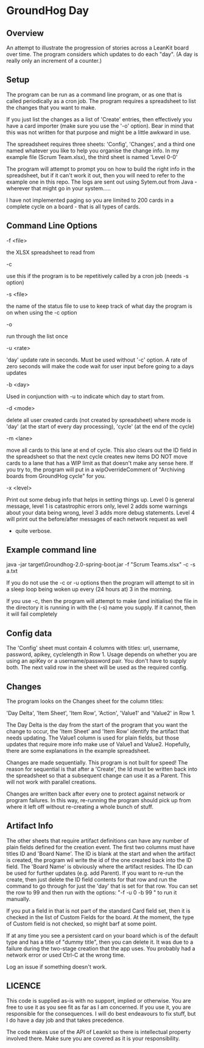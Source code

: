 GroundHog Day
=============

## Overview
An attempt to illustrate the progression of stories across a LeanKit board over time. The program 
considers which updates to do each "day". (A day is really only an increment of a counter.)

## Setup

The program can be run as a command line program, or as one that is called periodically as a cron job. 
The program requires a spreadsheet to list the changes that you want to make.

If you just list the changes as a list of 'Create' entries, then effectively you have a card importer
(make sure you use the '-o' option). Bear in mind that this was not written for that purpose and 
might be a little awkward in use.

The spreadsheet requires three sheets: 'Config', 'Changes', and a third one named whatever you like 
to help you organise the change info. In my example file (Scrum Team.xlsx), the third sheet is named 
'Level 0-0'

The program will attempt to prompt you on how to build the right info in the spreadsheet, but if 
it can't work it out, then you will need to refer to the example one in this repo. The logs are 
sent out using Sytem.out from Java - wherever that might go in your system.....

I have not implemented paging so you are limited to 200 cards in a complete cycle on a board -
that is all types of cards.

## Command Line Options

-f \<file\>     

the XLSX spreadsheet to read from

-c            

use this if the program is to be repetitively called by a cron job (needs -s option)

-s \<file\>     

the name of the status file to use to keep track of what day the program is on when using the -c option

-o           

run through the list once

-u \<rate\>           

'day' update rate in seconds. Must be used without '-c' option. A rate of zero seconds will 
              make the code wait for user input before going to a days updates

-b \<day\>

Used in conjunction with -u to indicate which day to start from.

-d \<mode\>    

delete all user created cards (not created by spreadsheet) where mode is 'day' (at the start
              of every day processing), 'cycle' (at the end of the cycle)

-m \<lane\>     

move all cards to this lane at end of cycle. This also clears out the ID field in
              the spreadsheet so that the next cycle creates new items
              DO NOT move cards to a lane that has a WIP limit as that doesn't make any sense here.
              If you try to, the program will put in a wipOverrideComment of
              "Archiving boards from GroundHog cycle" for you.

-x \<level\>

Print out some debug info that helps in setting things up. Level 0 is general message, level 1 is 
catastrophic errors only, level 2 adds some warnings about your data being wrong, level 3 adds more 
debug statements. Level 4 will print out the before/after messages of each network request as well
- quite verbose.

## Example command line
java -jar target\Groundhog-2.0-spring-boot.jar -f "Scrum Teams.xlsx" -c -s a.txt

If you do not use the -c or -u options then the program will attempt to sit in a sleep loop being 
woken up every (24 hours at) 3 in the morning.

If you use -c, then the program will attempt to make (and initialise) the file in the directory it 
is running in with the (-s) name you supply. If it cannot, then it will fail completely

## Config data

The 'Config' sheet must contain  4 columns with titles: url, username, password, apikey, cyclelength 
in Row 1. Usage depends on whether you are using an apiKey or a username/password pair. You don't 
have to supply both. The next valid row in the sheet will be used as the required config.

## Changes

The program looks on the Changes sheet for the column titles: 
  
'Day Delta', 'Item Sheet', 'Item Row', 'Action', 'Value1' and 'Value2' in Row 1.
  
The Day Delta is the day from the start of the program that you want the change to occur, the 
'Item Sheet' and 'Item Row' identify the artifact that needs updating. The Value1 column is used 
for plain fields, but those updates that require more info make use of Value1 and Value2. Hopefully, 
there are some explanations in the example spreadsheet.
  
Changes are made sequentially. This program is not built for speed! The reason for sequential is 
that after a 'Create', the Id must be written back into the spreadsheet so that a subsequent change
can use it as a Parent. This will not work with parallel creations.

Changes are written back after every one to protect against network or program failures. In this way, 
re-running the program should pick up from where it left off without re-creating a whole bunch of stuff.

## Artifact Info

The other sheets that require artifact definitions can have any number of plain fields defined
for the creation event. The first two columns must have titles ID and 'Board Name'. The ID 
is blank at the start and when the artifact is created, the program wil write the id of the one
created back into the ID field. The 'Board Name' is obviously where the artifact resides. The ID 
can be used for further updates (e.g. add Parent). If you want to re-run the create, then just 
delete the ID field contents for that row and run the command to go through for just the 'day'
that is set for that row. You can set the row to 99 and then run with the options:
  "-f <filename> -u 0 -b 99 " to run it manually.

If you put a field in that is not part of the standard Card field set, then it is checked in the 
list of Custom Fields for the board. At the moment, the type of Custom field is not checked, so 
might barf at some point. 

If at any time you see a persistent card on your board which is of the default type and has a title of 
"dummy title", then you can delete it. It was due to a failure during the two-stage creation that the
app uses. You probably had a network error or used Ctrl-C at the wrong time.
  
Log an issue if something doesn't work.

## LICENCE
This code is supplied as-is with no support, implied or otherwise. You are free to use it as you see 
fit as far as I am concerned. If you use it, you are responsible for the consequences. I will 
do best endeavours to fix stuff, but I do have a day job and that takes precedence.

The code makes use of the API of Leankit so there is intellectual property involved there. Make sure you 
are covered as it is your responsibility.

